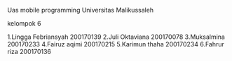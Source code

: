 Uas mobile programming Universitas Malikussaleh

kelompok 6

1.Lingga Febriansyah 200170139
2.Juli Oktaviana 200170078
3.Muksalmina 200170233
4.Fairuz aqimi 200170215 
5.Karimun thaha 200170234
6.Fahrur riza 200170136
